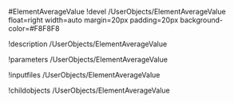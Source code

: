<!-- MOOSE Object Documentation Stub: Remove this when content is added. -->
#ElementAverageValue
!devel /UserObjects/ElementAverageValue float=right width=auto margin=20px padding=20px background-color=#F8F8F8

!description /UserObjects/ElementAverageValue

!parameters /UserObjects/ElementAverageValue

!inputfiles /UserObjects/ElementAverageValue

!childobjects /UserObjects/ElementAverageValue

